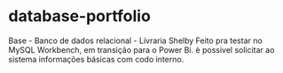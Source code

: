 # database-portfolio
Base - Banco de dados relacional - Livraria Shelby
Feito pra testar no MySQL Workbench, em transição para o Power Bi.
è possivel solicitar ao sistema informações básicas com codo interno. 

